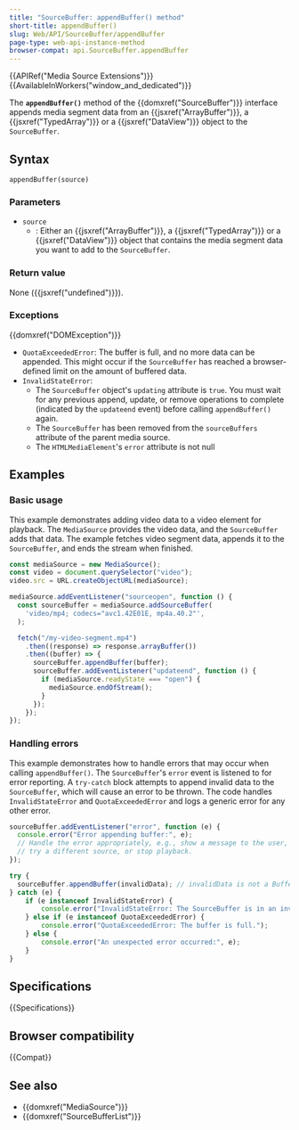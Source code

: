 ```yaml
---
title: "SourceBuffer: appendBuffer() method"
short-title: appendBuffer()
slug: Web/API/SourceBuffer/appendBuffer
page-type: web-api-instance-method
browser-compat: api.SourceBuffer.appendBuffer
---
```


{{APIRef("Media Source Extensions")}}{{AvailableInWorkers("window_and_dedicated")}}

The **`appendBuffer()`** method of the
{{domxref("SourceBuffer")}} interface appends media segment data from an
{{jsxref("ArrayBuffer")}}, a {{jsxref("TypedArray")}} or a {{jsxref("DataView")}} object
to the `SourceBuffer`.

## Syntax

```js-nolint
appendBuffer(source)
```

### Parameters

- `source`
  - : Either an {{jsxref("ArrayBuffer")}}, a {{jsxref("TypedArray")}} or a {{jsxref("DataView")}} object
    that contains the media segment data you want to add to the `SourceBuffer`.

### Return value

None ({{jsxref("undefined")}}).

### Exceptions

{{domxref("DOMException")}}

- `QuotaExceededError`: The buffer is full, and no more data can be appended. This might occur if the `SourceBuffer` has reached a browser-defined limit on the amount of buffered data.
- `InvalidStateError`:
  - The `SourceBuffer` object's `updating` attribute is `true`. You must wait for any previous append, update, or remove operations to complete (indicated by the `updateend` event) before calling `appendBuffer()` again.
  - The `SourceBuffer` has been removed from the `sourceBuffers` attribute of the parent media source.
  - The `HTMLMediaElement`'s `error` attribute is not null

## Examples

### Basic usage

This example demonstrates adding video data to a video element for playback. The `MediaSource` provides the video data, and the `SourceBuffer` adds that data. The example fetches video segment data, appends it to the `SourceBuffer`, and ends the stream when finished.

```js
const mediaSource = new MediaSource();
const video = document.querySelector("video");
video.src = URL.createObjectURL(mediaSource);

mediaSource.addEventListener("sourceopen", function () {
  const sourceBuffer = mediaSource.addSourceBuffer(
    'video/mp4; codecs="avc1.42E01E, mp4a.40.2"',
  );

  fetch("/my-video-segment.mp4")
    .then((response) => response.arrayBuffer())
    .then((buffer) => {
      sourceBuffer.appendBuffer(buffer);
      sourceBuffer.addEventListener("updateend", function () {
        if (mediaSource.readyState === "open") {
          mediaSource.endOfStream();
        }
      });
    });
});
```

### Handling errors

This example demonstrates how to handle errors that may occur when calling `appendBuffer()`. The `SourceBuffer`'s `error` event is listened to for error reporting. A `try-catch` block attempts to append invalid data to the `SourceBuffer`, which will cause an error to be thrown. The code handles `InvalidStateError` and `QuotaExceededError` and logs a generic error for any other error.

```js
sourceBuffer.addEventListener("error", function (e) {
  console.error("Error appending buffer:", e);
  // Handle the error appropriately, e.g., show a message to the user,
  // try a different source, or stop playback.
});

try {
  sourceBuffer.appendBuffer(invalidData); // invalidData is not a BufferSource
} catch (e) {
    if (e instanceof InvalidStateError) {
        console.error("InvalidStateError: The SourceBuffer is in an invalid state.");
    } else if (e instanceof QuotaExceededError) {
        console.error("QuotaExceededError: The buffer is full.");
    } else {
        console.error("An unexpected error occurred:", e);
    }
}
```

## Specifications

{{Specifications}}

## Browser compatibility

{{Compat}}

## See also

- {{domxref("MediaSource")}}
- {{domxref("SourceBufferList")}}
